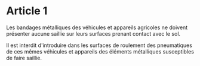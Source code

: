 # Article 1

Les bandages métalliques des véhicules et appareils agricoles ne doivent présenter aucune saillie sur leurs surfaces prenant contact avec le sol.

Il est interdit d'introduire dans les surfaces de roulement des pneumatiques de ces mêmes véhicules et appareils des éléments métalliques susceptibles de faire saillie.
